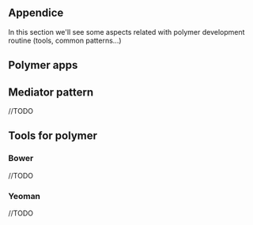 ## Appendice
In this section we'll see some aspects related with polymer development routine (tools, common patterns...)

## Polymer apps
## Mediator pattern
//TODO
## Tools for polymer
### Bower
//TODO
### Yeoman
//TODO